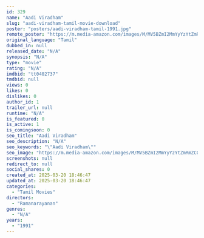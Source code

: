 ```yaml
---
id: 329
name: "Aadi Viradham"
slug: "aadi-viradham-tamil-movie-download"
poster: "posters/aadi-viradham-tamil-1991.jpg"
remote_poster: "https://m.media-amazon.com/images/M/MV5BZmI2MmYyYzYtZmRmZC00MGI3LWIzMjMtMDhjMTdhNTllMjEyXkEyXkFqcGc@._V1_SX300.jpg"
original_language: "Tamil"
dubbed_in: null
released_date: "N/A"
synopsis: "N/A"
type: "movie"
rating: "N/A"
imdbid: "tt0402737"
tmdbid: null
views: 0
likes: 0
dislikes: 0
author_id: 1
trailer_url: null
runtime: "N/A"
is_featured: 0
is_active: 1
is_comingsoon: 0
seo_title: "Aadi Viradham"
seo_description: "N/A"
seo_keywords: "\"Aadi Viradham\""
seo_image: "https://m.media-amazon.com/images/M/MV5BZmI2MmYyYzYtZmRmZC00MGI3LWIzMjMtMDhjMTdhNTllMjEyXkEyXkFqcGc@._V1_SX300.jpg"
screenshots: null
redirect_to: null
social_shares: 0
created_at: 2025-03-20 18:46:47
updated_at: 2025-03-20 18:46:47
categories:
  - "Tamil Movies"
directors:
  - "Ramanarayanan"
genres:
  - "N/A"
years:
  - "1991"
---
```

